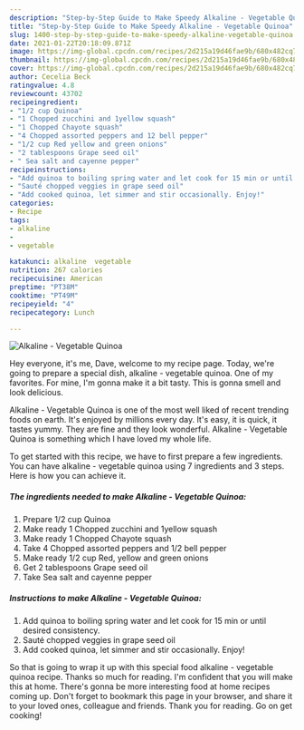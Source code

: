 ```yaml
---
description: "Step-by-Step Guide to Make Speedy Alkaline - Vegetable Quinoa"
title: "Step-by-Step Guide to Make Speedy Alkaline - Vegetable Quinoa"
slug: 1400-step-by-step-guide-to-make-speedy-alkaline-vegetable-quinoa
date: 2021-01-22T20:18:09.871Z
image: https://img-global.cpcdn.com/recipes/2d215a19d46fae9b/680x482cq70/alkaline-vegetable-quinoa-recipe-main-photo.jpg
thumbnail: https://img-global.cpcdn.com/recipes/2d215a19d46fae9b/680x482cq70/alkaline-vegetable-quinoa-recipe-main-photo.jpg
cover: https://img-global.cpcdn.com/recipes/2d215a19d46fae9b/680x482cq70/alkaline-vegetable-quinoa-recipe-main-photo.jpg
author: Cecelia Beck
ratingvalue: 4.8
reviewcount: 43702
recipeingredient:
- "1/2 cup Quinoa"
- "1 Chopped zucchini and 1yellow squash"
- "1 Chopped Chayote squash"
- "4 Chopped assorted peppers and 12 bell pepper"
- "1/2 cup Red yellow and green onions"
- "2 tablespoons Grape seed oil"
- " Sea salt and cayenne pepper"
recipeinstructions:
- "Add quinoa to boiling spring water and let cook for 15 min or until desired consistency."
- "Sauté chopped veggies in grape seed oil"
- "Add cooked quinoa, let simmer and stir occasionally. Enjoy!"
categories:
- Recipe
tags:
- alkaline
- 
- vegetable

katakunci: alkaline  vegetable 
nutrition: 267 calories
recipecuisine: American
preptime: "PT38M"
cooktime: "PT49M"
recipeyield: "4"
recipecategory: Lunch

---
```



![Alkaline - Vegetable Quinoa](https://img-global.cpcdn.com/recipes/2d215a19d46fae9b/680x482cq70/alkaline-vegetable-quinoa-recipe-main-photo.jpg)

Hey everyone, it's me, Dave, welcome to my recipe page. Today, we're going to prepare a special dish, alkaline - vegetable quinoa. One of my favorites. For mine, I'm gonna make it a bit tasty. This is gonna smell and look delicious.



Alkaline - Vegetable Quinoa is one of the most well liked of recent trending foods on earth. It's enjoyed by millions every day. It's easy, it is quick, it tastes yummy. They are fine and they look wonderful. Alkaline - Vegetable Quinoa is something which I have loved my whole life.


To get started with this recipe, we have to first prepare a few ingredients. You can have alkaline - vegetable quinoa using 7 ingredients and 3 steps. Here is how you can achieve it.

<!--inarticleads1-->

##### The ingredients needed to make Alkaline - Vegetable Quinoa:

1. Prepare 1/2 cup Quinoa
1. Make ready 1 Chopped zucchini and 1yellow squash
1. Make ready 1 Chopped Chayote squash
1. Take 4 Chopped assorted peppers and 1/2 bell pepper
1. Make ready 1/2 cup Red, yellow and green onions
1. Get 2 tablespoons Grape seed oil
1. Take  Sea salt and cayenne pepper




<!--inarticleads2-->

##### Instructions to make Alkaline - Vegetable Quinoa:

1. Add quinoa to boiling spring water and let cook for 15 min or until desired consistency.
1. Sauté chopped veggies in grape seed oil
1. Add cooked quinoa, let simmer and stir occasionally. Enjoy!




So that is going to wrap it up with this special food alkaline - vegetable quinoa recipe. Thanks so much for reading. I'm confident that you will make this at home. There's gonna be more interesting food at home recipes coming up. Don't forget to bookmark this page in your browser, and share it to your loved ones, colleague and friends. Thank you for reading. Go on get cooking!

